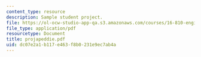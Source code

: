 ```yaml
---
content_type: resource
description: Sample student project.
file: https://ol-ocw-studio-app-qa.s3.amazonaws.com/courses/16-810-engineering-design-and-rapid-prototyping-january-iap-2007/dc07e2a1b117e463f8b0231e9ec7ab4a_projapeddie.pdf
file_type: application/pdf
resourcetype: Document
title: projapeddie.pdf
uid: dc07e2a1-b117-e463-f8b0-231e9ec7ab4a
---
```

